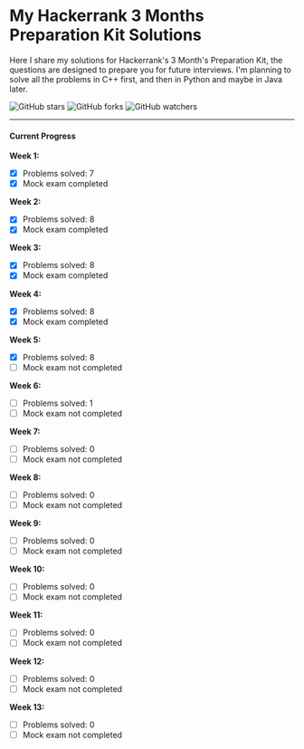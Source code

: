 # My Hackerrank 3 Months Preparation Kit Solutions</br>

Here I share my solutions for Hackerrank's 3 Month's Preparation Kit, the questions are designed to prepare you for future interviews. I'm planning to solve all the problems in C++ first, and then in Python and maybe in Java later.</br>

![GitHub stars](https://img.shields.io/github/stars/Dolyetyus/My-Hackerrank-3-Months-Preparation-Solutions?style=social) ![GitHub forks](https://img.shields.io/github/forks/Dolyetyus/My-Hackerrank-3-Months-Preparation-Solutions?style=social) ![GitHub watchers](https://img.shields.io/github/watchers/Dolyetyus/My-Hackerrank-3-Months-Preparation-Solutions?style=social)

------

#### Current Progress</br>

**Week 1:**
- [x] Problems solved: 7
- [x] Mock exam completed

**Week 2:**
- [x] Problems solved: 8
- [x] Mock exam completed
      
**Week 3:**
- [x] Problems solved: 8
- [x] Mock exam completed

**Week 4:**
- [x] Problems solved: 8
- [x] Mock exam completed

**Week 5:**
- [x] Problems solved: 8
- [ ] Mock exam not completed

**Week 6:**
- [ ] Problems solved: 1
- [ ] Mock exam not completed

**Week 7:**
- [ ] Problems solved: 0
- [ ] Mock exam not completed

**Week 8:**
- [ ] Problems solved: 0
- [ ] Mock exam not completed

**Week 9:**
- [ ] Problems solved: 0
- [ ] Mock exam not completed

**Week 10:**
- [ ] Problems solved: 0
- [ ] Mock exam not completed

**Week 11:**
- [ ] Problems solved: 0
- [ ] Mock exam not completed

**Week 12:**
- [ ] Problems solved: 0
- [ ] Mock exam not completed

**Week 13:**
- [ ] Problems solved: 0
- [ ] Mock exam not completed
